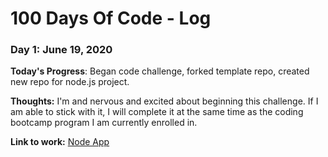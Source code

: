 # 100 Days Of Code - Log

### Day 1: June 19, 2020

**Today's Progress**: Began code challenge, forked template repo, created new repo for node.js project.

**Thoughts:** I'm and nervous and excited about beginning this challenge. If I am able to stick with it, I will complete it at the same time as the coding bootcamp program I am currently enrolled in. 

**Link to work:** [Node App](http://www.example.com)
